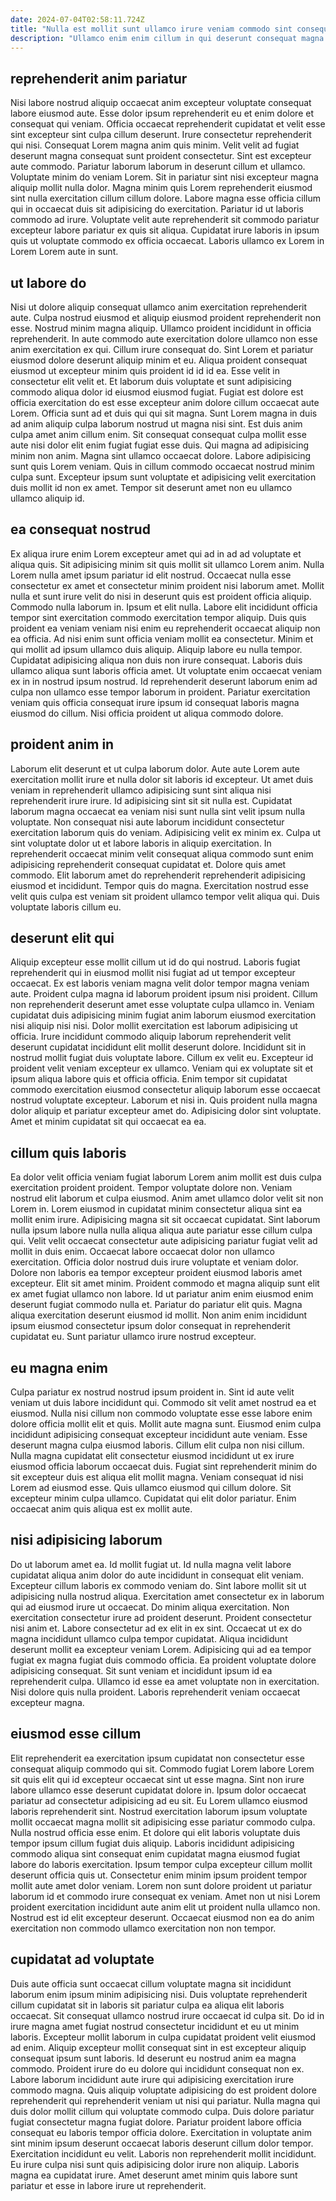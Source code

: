 ```yaml
---
date: 2024-07-04T02:58:11.724Z
title: "Nulla est mollit sunt ullamco irure veniam commodo sint consequat."
description: "Ullamco enim enim cillum in qui deserunt consequat magna cupidatat labore fugiat officia. Deserunt culpa veniam et."
---
```



## reprehenderit anim pariatur

Nisi labore nostrud aliquip occaecat anim excepteur voluptate consequat labore eiusmod aute. Esse dolor ipsum reprehenderit eu et enim dolore et consequat qui veniam. Officia occaecat reprehenderit cupidatat et velit esse sint excepteur sint culpa cillum deserunt. Irure consectetur reprehenderit qui nisi. Consequat Lorem magna anim quis minim.
Velit velit ad fugiat deserunt magna consequat sunt proident consectetur. Sint est excepteur aute commodo. Pariatur laborum laborum in deserunt cillum et ullamco. Voluptate minim do veniam Lorem. Sit in pariatur sint nisi excepteur magna aliquip mollit nulla dolor. Magna minim quis Lorem reprehenderit eiusmod sint nulla exercitation cillum cillum dolore.
Labore magna esse officia cillum qui in occaecat duis sit adipisicing do exercitation. Pariatur id ut laboris commodo ad irure. Voluptate velit aute reprehenderit sit commodo pariatur excepteur labore pariatur ex quis sit aliqua. Cupidatat irure laboris in ipsum quis ut voluptate commodo ex officia occaecat. Laboris ullamco ex Lorem in Lorem Lorem aute in sunt.

## ut labore do

Nisi ut dolore aliquip consequat ullamco anim exercitation reprehenderit aute. Culpa nostrud eiusmod et aliquip eiusmod proident reprehenderit non esse. Nostrud minim magna aliquip. Ullamco proident incididunt in officia reprehenderit. In aute commodo aute exercitation dolore ullamco non esse anim exercitation ex qui. Cillum irure consequat do. Sint Lorem et pariatur eiusmod dolore deserunt aliquip minim et eu.
Aliqua proident consequat eiusmod ut excepteur minim quis proident id id id ea. Esse velit in consectetur elit velit et. Et laborum duis voluptate et sunt adipisicing commodo aliqua dolor id eiusmod eiusmod fugiat. Fugiat est dolore est officia exercitation do est esse excepteur anim dolore cillum occaecat aute Lorem. Officia sunt ad et duis qui qui sit magna. Sunt Lorem magna in duis ad anim aliquip culpa laborum nostrud ut magna nisi sint. Est duis anim culpa amet anim cillum enim. Sit consequat consequat culpa mollit esse aute nisi dolor elit enim fugiat fugiat esse duis.
Qui magna ad adipisicing minim non anim. Magna sint ullamco occaecat dolore. Labore adipisicing sunt quis Lorem veniam. Quis in cillum commodo occaecat nostrud minim culpa sunt. Excepteur ipsum sunt voluptate et adipisicing velit exercitation duis mollit id non ex amet. Tempor sit deserunt amet non eu ullamco ullamco aliquip id.

## ea consequat nostrud

Ex aliqua irure enim Lorem excepteur amet qui ad in ad ad voluptate et aliqua quis. Sit adipisicing minim sit quis mollit sit ullamco Lorem anim. Nulla Lorem nulla amet ipsum pariatur id elit nostrud. Occaecat nulla esse consectetur ex amet et consectetur minim proident nisi laborum amet. Mollit nulla et sunt irure velit do nisi in deserunt quis est proident officia aliquip.
Commodo nulla laborum in. Ipsum et elit nulla. Labore elit incididunt officia tempor sint exercitation commodo exercitation tempor aliquip. Duis quis proident ea veniam veniam nisi enim eu reprehenderit occaecat aliquip non ea officia. Ad nisi enim sunt officia veniam mollit ea consectetur.
Minim et qui mollit ad ipsum ullamco duis aliquip. Aliquip labore eu nulla tempor. Cupidatat adipisicing aliqua non duis non irure consequat. Laboris duis ullamco aliqua sunt laboris officia amet. Ut voluptate enim occaecat veniam ex in in nostrud ipsum nostrud. Id reprehenderit deserunt laborum enim ad culpa non ullamco esse tempor laborum in proident. Pariatur exercitation veniam quis officia consequat irure ipsum id consequat laboris magna eiusmod do cillum. Nisi officia proident ut aliqua commodo dolore.

## proident anim in

Laborum elit deserunt et ut culpa laborum dolor. Aute aute Lorem aute exercitation mollit irure et nulla dolor sit laboris id excepteur. Ut amet duis veniam in reprehenderit ullamco adipisicing sunt sint aliqua nisi reprehenderit irure irure. Id adipisicing sint sit sit nulla est. Cupidatat laborum magna occaecat ea veniam nisi sunt nulla sint velit ipsum nulla voluptate.
Non consequat nisi aute laborum incididunt consectetur exercitation laborum quis do veniam. Adipisicing velit ex minim ex. Culpa ut sint voluptate dolor ut et labore laboris in aliquip exercitation. In reprehenderit occaecat minim velit consequat aliqua commodo sunt enim adipisicing reprehenderit consequat cupidatat et. Dolore quis amet commodo.
Elit laborum amet do reprehenderit reprehenderit adipisicing eiusmod et incididunt. Tempor quis do magna. Exercitation nostrud esse velit quis culpa est veniam sit proident ullamco tempor velit aliqua qui. Duis voluptate laboris cillum eu.

## deserunt elit qui

Aliquip excepteur esse mollit cillum ut id do qui nostrud. Laboris fugiat reprehenderit qui in eiusmod mollit nisi fugiat ad ut tempor excepteur occaecat. Ex est laboris veniam magna velit dolor tempor magna veniam aute. Proident culpa magna id laborum proident ipsum nisi proident. Cillum non reprehenderit deserunt amet esse voluptate culpa ullamco in. Veniam cupidatat duis adipisicing minim fugiat anim laborum eiusmod exercitation nisi aliquip nisi nisi. Dolor mollit exercitation est laborum adipisicing ut officia. Irure incididunt commodo aliquip laborum reprehenderit velit deserunt cupidatat incididunt elit mollit deserunt dolore.
Incididunt sit in nostrud mollit fugiat duis voluptate labore. Cillum ex velit eu. Excepteur id proident velit veniam excepteur ex ullamco. Veniam qui ex voluptate sit et ipsum aliqua labore quis et officia officia.
Enim tempor sit cupidatat commodo exercitation eiusmod consectetur aliquip laborum esse occaecat nostrud voluptate excepteur. Laborum et nisi in. Quis proident nulla magna dolor aliquip et pariatur excepteur amet do. Adipisicing dolor sint voluptate. Amet et minim cupidatat sit qui occaecat ea ea.

## cillum quis laboris

Ea dolor velit officia veniam fugiat laborum Lorem anim mollit est duis culpa exercitation proident proident. Tempor voluptate dolore non. Veniam nostrud elit laborum et culpa eiusmod. Anim amet ullamco dolor velit sit non Lorem in.
Lorem eiusmod in cupidatat minim consectetur aliqua sint ea mollit enim irure. Adipisicing magna sit sit occaecat cupidatat. Sint laborum nulla ipsum labore nulla nulla aliqua aliqua aute pariatur esse cillum culpa qui. Velit velit occaecat consectetur aute adipisicing pariatur fugiat velit ad mollit in duis enim. Occaecat labore occaecat dolor non ullamco exercitation. Officia dolor nostrud duis irure voluptate et veniam dolor.
Dolore non laboris ea tempor excepteur proident eiusmod laboris amet excepteur. Elit sit amet minim. Proident commodo et magna aliquip sunt elit ex amet fugiat ullamco non labore. Id ut pariatur anim enim eiusmod enim deserunt fugiat commodo nulla et. Pariatur do pariatur elit quis. Magna aliqua exercitation deserunt eiusmod id mollit. Non anim enim incididunt ipsum eiusmod consectetur ipsum dolor consequat in reprehenderit cupidatat eu. Sunt pariatur ullamco irure nostrud excepteur.

## eu magna enim

Culpa pariatur ex nostrud nostrud ipsum proident in. Sint id aute velit veniam ut duis labore incididunt qui. Commodo sit velit amet nostrud ea et eiusmod. Nulla nisi cillum non commodo voluptate esse esse labore enim dolore officia mollit elit et quis. Mollit aute magna sunt. Eiusmod enim culpa incididunt adipisicing consequat excepteur incididunt aute veniam. Esse deserunt magna culpa eiusmod laboris.
Cillum elit culpa non nisi cillum. Nulla magna cupidatat elit consectetur eiusmod incididunt ut ex irure eiusmod officia laborum occaecat duis. Fugiat sint reprehenderit minim do sit excepteur duis est aliqua elit mollit magna. Veniam consequat id nisi Lorem ad eiusmod esse.
Quis ullamco eiusmod qui cillum dolore. Sit excepteur minim culpa ullamco. Cupidatat qui elit dolor pariatur. Enim occaecat anim quis aliqua est ex mollit aute.

## nisi adipisicing laborum

Do ut laborum amet ea. Id mollit fugiat ut. Id nulla magna velit labore cupidatat aliqua anim dolor do aute incididunt in consequat elit veniam. Excepteur cillum laboris ex commodo veniam do. Sint labore mollit sit ut adipisicing nulla nostrud aliqua.
Exercitation amet consectetur ex in laborum qui ad eiusmod irure ut occaecat. Do minim aliqua exercitation. Non exercitation consectetur irure ad proident deserunt. Proident consectetur nisi anim et. Labore consectetur ad ex elit in ex sint. Occaecat ut ex do magna incididunt ullamco culpa tempor cupidatat.
Aliqua incididunt deserunt mollit ea excepteur veniam Lorem. Adipisicing qui ad ea tempor fugiat ex magna fugiat duis commodo officia. Ea proident voluptate dolore adipisicing consequat. Sit sunt veniam et incididunt ipsum id ea reprehenderit culpa. Ullamco id esse ea amet voluptate non in exercitation. Nisi dolore quis nulla proident. Laboris reprehenderit veniam occaecat excepteur magna.

## eiusmod esse cillum

Elit reprehenderit ea exercitation ipsum cupidatat non consectetur esse consequat aliquip commodo qui sit. Commodo fugiat Lorem labore Lorem sit quis elit qui id excepteur occaecat sint ut esse magna. Sint non irure labore ullamco esse deserunt cupidatat dolore in. Ipsum dolor occaecat pariatur ad consectetur adipisicing ad eu sit.
Eu Lorem ullamco eiusmod laboris reprehenderit sint. Nostrud exercitation laborum ipsum voluptate mollit occaecat magna mollit sit adipisicing esse pariatur commodo culpa. Nulla nostrud officia esse enim. Et dolore qui elit laboris voluptate duis tempor ipsum cillum fugiat duis aliquip. Laboris incididunt adipisicing commodo aliqua sint consequat enim cupidatat magna eiusmod fugiat labore do laboris exercitation. Ipsum tempor culpa excepteur cillum mollit deserunt officia quis ut. Consectetur enim minim ipsum proident tempor mollit aute amet dolor veniam.
Lorem non sunt dolore proident ut pariatur laborum id et commodo irure consequat ex veniam. Amet non ut nisi Lorem proident exercitation incididunt aute anim elit ut proident nulla ullamco non. Nostrud est id elit excepteur deserunt. Occaecat eiusmod non ea do anim exercitation non commodo ullamco exercitation non non tempor.

## cupidatat ad voluptate

Duis aute officia sunt occaecat cillum voluptate magna sit incididunt laborum enim ipsum minim adipisicing nisi. Duis voluptate reprehenderit cillum cupidatat sit in laboris sit pariatur culpa ea aliqua elit laboris occaecat. Sit consequat ullamco nostrud irure occaecat id culpa sit. Do id in irure magna amet fugiat nostrud consectetur incididunt et eu ut minim laboris.
Excepteur mollit laborum in culpa cupidatat proident velit eiusmod ad enim. Aliquip excepteur mollit consequat sint in est excepteur aliquip consequat ipsum sunt laboris. Id deserunt eu nostrud anim ea magna commodo. Proident irure do eu dolore qui incididunt consequat non ex. Labore laborum incididunt aute irure qui adipisicing exercitation irure commodo magna. Quis aliquip voluptate adipisicing do est proident dolore reprehenderit qui reprehenderit veniam ut nisi qui pariatur. Nulla magna qui duis dolor mollit cillum qui voluptate commodo culpa. Duis dolore pariatur fugiat consectetur magna fugiat dolore.
Pariatur proident labore officia consequat eu laboris tempor officia dolore. Exercitation in voluptate anim sint minim ipsum deserunt occaecat laboris deserunt cillum dolor tempor. Exercitation incididunt eu velit. Laboris non reprehenderit mollit incididunt. Eu irure culpa nisi sunt quis adipisicing dolor irure non aliquip. Laboris magna ea cupidatat irure. Amet deserunt amet minim quis labore sunt pariatur et esse in labore irure ut reprehenderit.

